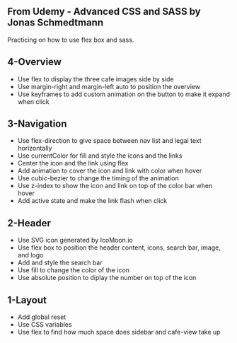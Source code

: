 From Udemy - Advanced CSS and SASS by Jonas Schmedtmann
--------------------------------------------------------
Practicing on how to use flex box and sass.

4-Overview
--------------------------------------------------------
- Use flex to display the three cafe images side by side
- Use margin-right and margin-left auto to position the overview
- Use keyframes to add custom animation on the button to make it expand when click

3-Navigation
--------------------------------------------------------
- Use flex-direction to give space between nav list and legal text horizontally
- Use currentColor for fill and style the icons and the links
- Center the icon and the link using flex
- Add animation to cover the icon and link with color when hover
- Use cubic-bezier to change the timing of the animation
- Use z-index to show the icon and link on top of the color bar when hover
- Add active state and make the link flash when click

2-Header
--------------------------------------------------------
- Use SVG icon generated by IcoMoon.io
- Use flex box to position the header content, icons, search bar, image, and logo
- Add and style the search bar
- Use fill to change the color of the icon
- Use absolute position to diplay the number on top of the icon

1-Layout
--------------------------------------------------------
- Add global reset
- Use CSS variables
- Use flex to find how much space does sidebar and cafe-view take up